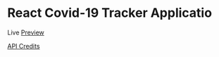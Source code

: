 # React Covid-19 Tracker Applicatio

Live [Preview](https://covid19-tracker-mr62.web.app/)

[API Credits](https://covid19.mathdro.id/api/)
